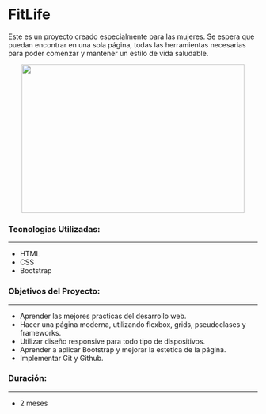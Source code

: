 # FitLife
Este es un proyecto creado especialmente para las mujeres. Se espera que puedan encontrar en una sola página, todas las herramientas necesarias para poder comenzar y mantener un estilo de vida saludable.
<p align="center">
<img src="https://images.unsplash.com/photo-1518310383802-640c2de311b2?ixlib=rb-4.0.3&ixid=M3wxMjA3fDB8MHxwaG90by1wYWdlfHx8fGVufDB8fHx8fA%3D%3D&auto=format&fit=crop&w=2070&q=80 "Mujeres Entrenando""  width="450" height="300">
</p>

### Tecnologias Utilizadas:
------------
- HTML
- CSS
- Bootstrap

### Objetivos del Proyecto:
------------
- Aprender las mejores practicas del desarrollo web.
- Hacer una página moderna, utilizando flexbox, grids, pseudoclases y frameworks.
- Utilizar diseño responsive para todo tipo de dispositivos.
- Aprender a aplicar Bootstrap y mejorar la estetica de la página.
- Implementar Git y Github.

### Duración:
------------
- 2 meses

